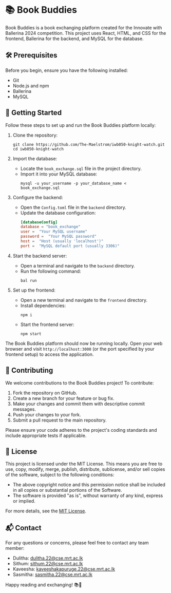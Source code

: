 # 📚 Book Buddies

Book Buddies is a book exchanging platform created for the Innovate with Ballerina 2024 competition. This project uses React, HTML, and CSS for the frontend, Ballerina for the backend, and MySQL for the database.

## 🛠️ Prerequisites

Before you begin, ensure you have the following installed:
- Git
- Node.js and npm
- Ballerina
- MySQL

## 🚀 Getting Started

Follow these steps to set up and run the Book Buddies platform locally:

1. Clone the repository:
   ```
   git clone https://github.com/The-Maelstrom/iwb050-knight-watch.git
   cd iwb050-knight-watch
   ```

2. Import the database:
   - Locate the `book_exchange.sql` file in the project directory.
   - Import it into your MySQL database:
     ```
     mysql -u your_username -p your_database_name < book_exchange.sql
     ```

3. Configure the backend:
   - Open the `Config.toml` file in the `backend` directory.
   - Update the database configuration:
     ```toml
     [databaseConfig]
     database = "book_exchange"
     user =  "Your MySQL username"
     password =  "Your MySQL password"
     host =  "Host (usually 'localhost')"
     port =  "MySQL default port (usually 3306)"
     ```

4. Start the backend server:
   - Open a terminal and navigate to the `backend` directory.
   - Run the following command:
     ```
     bal run
     ```

5. Set up the frontend:
   - Open a new terminal and navigate to the `frontend` directory.
   - Install dependencies:
     ```
     npm i
     ```
   - Start the frontend server:
     ```
     npm start
     ```

The Book Buddies platform should now be running locally. Open your web browser and visit `http://localhost:3000` (or the port specified by your frontend setup) to access the application.

## 🤝 Contributing

We welcome contributions to the Book Buddies project! To contribute:

1. Fork the repository on GitHub.
2. Create a new branch for your feature or bug fix.
3. Make your changes and commit them with descriptive commit messages.
4. Push your changes to your fork.
5. Submit a pull request to the main repository.

Please ensure your code adheres to the project's coding standards and include appropriate tests if applicable.

## 📄 License

This project is licensed under the MIT License. This means you are free to use, copy, modify, merge, publish, distribute, sublicense, and/or sell copies of the software, subject to the following conditions:

- The above copyright notice and this permission notice shall be included in all copies or substantial portions of the Software.
- The software is provided "as is", without warranty of any kind, express or implied.

For more details, see the [MIT License](https://opensource.org/licenses/MIT).

## 📬 Contact

For any questions or concerns, please feel free to contact any team member:

- Dulitha: dulitha.22@cse.mrt.ac.lk
- Sithum: sithum.22@cse.mrt.ac.lk
- Kaveesha: kaveeshakapuruge.22@cse.mrt.ac.lk
- Sasmitha: sasmitha.22@cse.mrt.ac.lk

Happy reading and exchanging! 📚🔄
